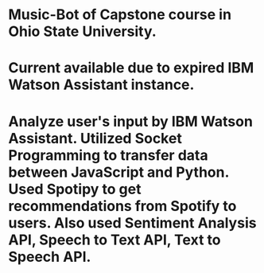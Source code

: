 # Music-Bot of Capstone course in Ohio State University. 
# Current available due to expired IBM Watson Assistant instance.
# Analyze user's input by IBM Watson Assistant. Utilized Socket Programming to transfer data between JavaScript and Python. Used Spotipy to get recommendations from Spotify to users. Also used Sentiment Analysis API, Speech to Text API, Text to Speech API.
